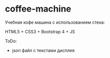 # coffee-machine

Учебная кофе машина с использованием стека:

HTML5 + CSS3 + Bootstrap 4 + JS

ToDo:
 - json файл с текстами дисплея
